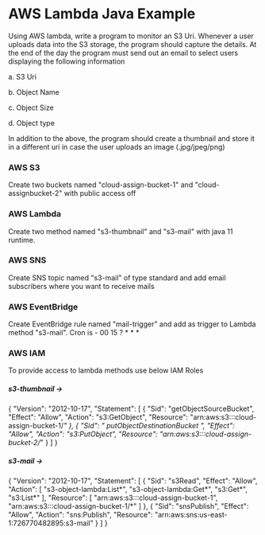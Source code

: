 # AWS Lambda Java Example

Using AWS lambda, write a program to monitor an S3 Uri. Whenever a user uploads data into the S3 storage, the program should capture the details. At the end of the day the program must send out an email to select users displaying the following information

a.       S3 Uri

b.      Object Name

c.       Object Size

d.      Object type

In addition to the above, the program should create a thumbnail and store it in a different uri in case the user uploads an image (.jpg/jpeg/png)


### AWS S3
Create two buckets named "cloud-assign-bucket-1" and "cloud-assignbucket-2" with public access off
### AWS Lambda
Create two method named "s3-thumbnail" and "s3-mail" with java 11 runtime. 
### AWS SNS
Create SNS topic named "s3-mail" of type standard and add email subscribers where you want to receive mails
### AWS EventBridge
Create EventBridge rule named "mail-trigger" and add as trigger to Lambda method "s3-mail". Cron is - 00 15 ? * * *
### AWS IAM
To provide access to lambda methods use below IAM Roles
##### s3-thumbnail ->
{
"Version": "2012-10-17",
"Statement": [
{
"Sid": "getObjectSourceBucket",
"Effect": "Allow",
"Action": "s3:GetObject",
"Resource": "arn:aws:s3:::cloud-assign-bucket-1/*"
},
{
"Sid": " putObjectDestinationBucket ",
"Effect": "Allow",
"Action": "s3:PutObject",
"Resource": "arn:aws:s3:::cloud-assign-bucket-2/*"
}
]
}
##### s3-mail ->
{
"Version": "2012-10-17",
"Statement": [
{
"Sid": "s3Read",
"Effect": "Allow",
"Action": [
"s3-object-lambda:List*",
"s3-object-lambda:Get*",
"s3:Get*",
"s3:List*"
],
"Resource": [
"arn:aws:s3:::cloud-assign-bucket-1",
"arn:aws:s3:::cloud-assign-bucket-1/*"
]
},
{
"Sid": "snsPublish",
"Effect": "Allow",
"Action": "sns:Publish",
"Resource": "arn:aws:sns:us-east-1:726770482895:s3-mail"
}
]
}
